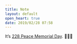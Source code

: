 ```yaml
---
title: Note
layout: default
open_heart: true
date: 2019/02/28 07:58
---
```


It’s [228 Peace Memorial Day](https://www.washingtonpost.com/news/worldviews/wp/2017/02/28/for-decades-no-one-spoke-of-taiwans-hidden-massacre-a-new-generation-is-breaking-the-silence/). 🙍🏻‍♀️
